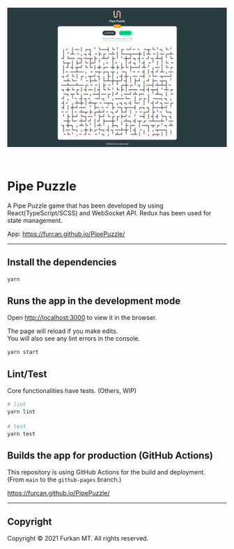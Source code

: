
<p align="center">
  <img src="https://raw.githubusercontent.com/furcan/PipePuzzle/main/public/pipe-puzzle-cover.png" width="1920" height="auto" alt="Pipe Puzzle">
</p>
<br />

# Pipe Puzzle
A Pipe Puzzle game that has been developed by using React(TypeScript/SCSS) and WebSocket API. Redux has been used for state management.

App: https://furcan.github.io/PipePuzzle/

---

## Install the dependencies

```sh
yarn
```

## Runs the app in the development mode

Open [http://localhost:3000](http://localhost:3000) to view it in the browser.

The page will reload if you make edits.\
You will also see any lint errors in the console.

```sh
yarn start
```

## Lint/Test

Core functionalities have tests. (Others, WIP)

```sh
# lint
yarn lint

# test
yarn test
```

## Builds the app for production (GitHub Actions)

This repository is using GitHub Actions for the build and deployment.\
(From `main` to the `github-pages` branch.)

https://furcan.github.io/PipePuzzle/

---

## Copyright

Copyright &copy; 2021 Furkan MT. All rights reserved.
